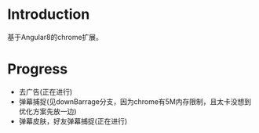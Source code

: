 # Introduction

基于Angular8的chrome扩展。

# Progress

* 去广告(正在进行)
* 弹幕捕捉(见downBarrage分支，因为chrome有5M内存限制，且太卡没想到优化方案先放一边)
* 弹幕皮肤，好友弹幕捕捉(正在进行)
